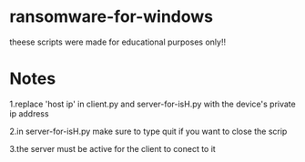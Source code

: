 # ransomware-for-windows
theese scripts were made for educational purposes only!!

# Notes


1.replace 'host ip' in client.py and server-for-isH.py with the device's private ip address



2.in server-for-isH.py make sure to type quit if you want to close the scrip



3.the server must be active for the client to conect to it







